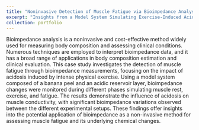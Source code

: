```yaml
---
title: "Noninvasive Detection of Muscle Fatigue via Bioimpedance Analysis: Case Study"
excerpt: "Insights from a Model System Simulating Exercise-Induced Acidosis. <br/>"
collection: portfolio
---
```





Bioimpedance analysis is a noninvasive and cost-effective method widely used for measuring body composition and assessing clinical conditions. Numerous techniques are employed to interpret bioimpedance data, and it has a broad range of applications in body composition estimation and clinical evaluation.
This case study investigates the detection of muscle fatigue through bioimpedance measurements, focusing on the impact of acidosis induced by intense physical exercise. Using a model system composed of a banana peel and an acidic reservoir layer, bioimpedance changes were monitored during different phases simulating muscle rest, exercise, and fatigue. The results demonstrate the influence of acidosis on muscle conductivity, with significant bioimpedance variations observed between the different experimental setups. These findings offer insights into the potential application of bioimpedance as a non-invasive method for assessing muscle fatigue and its underlying chemical changes.